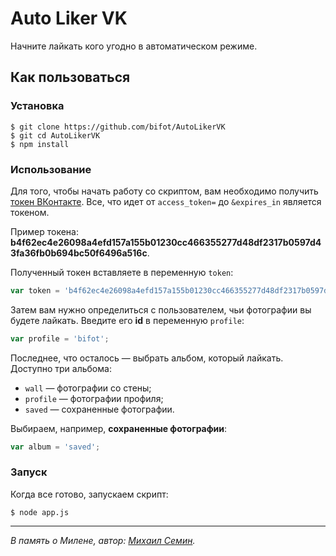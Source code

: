 # Auto Liker VK

Начните лайкать кого угодно в автоматическом режиме.

## Как пользоваться

### Установка

```
$ git clone https://github.com/bifot/AutoLikerVK
$ git cd AutoLikerVK
$ npm install
```

### Использование

Для того, чтобы начать работу со скриптом, вам необходимо получить [токен ВКонтакте](https://vk.cc/5ZaXHu). Все, что идет от `access_token=` до `&expires_in` является токеном.

Пример токена: **b4f62ec4e26098a4efd157a155b01230cc466355277d48df2317b0597d43fa36fb0b694bc50f6496a516c**.

Полученный токен вставляете в переменную `token`:

```javascript
var token = 'b4f62ec4e26098a4efd157a155b01230cc466355277d48df2317b0597d43fa36fb0b694bc50f6496a516c';
```

Затем вам нужно определиться с пользователем, чьи фотографии вы будете лайкать. Введите его **id** в переменную `profile`:

```javascript
var profile = 'bifot';
```

Последнее, что осталось — выбрать альбом, который лайкать. Доступно три альбома:

* `wall` — фотографии со стены;
* `profile` — фотографии профиля;
* `saved` — сохраненные фотографии.

Выбираем, например, **сохраненные фотографии**:

```javascript
var album = 'saved';
```

### Запуск

Когда все готово, запускаем скрипт:

```
$ node app.js
```
_________

*В память о Милене, автор: [Михаил Семин](http://bifot.ru).*